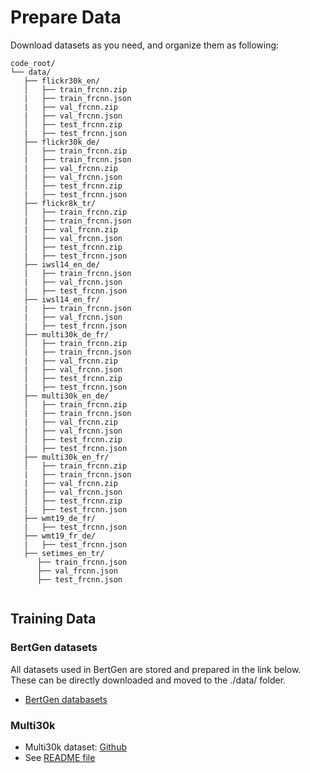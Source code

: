 # Prepare Data

Download datasets as you need, and organize them as following:
 ```
code_root/
└── data/
    ├── flickr30k_en/
    │   ├── train_frcnn.zip
    |   ├── train_frcnn.json
    |   ├── val_frcnn.zip
    |   ├── val_frcnn.json
    │   ├── test_frcnn.zip
    |   ├── test_frcnn.json
    ├── flickr30k_de/
    │   ├── train_frcnn.zip
    |   ├── train_frcnn.json
    |   ├── val_frcnn.zip
    |   ├── val_frcnn.json
    │   ├── test_frcnn.zip
    |   ├── test_frcnn.json
    ├── flickr8k_tr/
    │   ├── train_frcnn.zip
    |   ├── train_frcnn.json
    |   ├── val_frcnn.zip
    |   ├── val_frcnn.json
    │   ├── test_frcnn.zip
    |   ├── test_frcnn.json
    ├── iwsl14_en_de/
    |   ├── train_frcnn.json
    |   ├── val_frcnn.json
    |   ├── test_frcnn.json
    ├── iwsl14_en_fr/
    |   ├── train_frcnn.json
    |   ├── val_frcnn.json
    |   ├── test_frcnn.json
    ├── multi30k_de_fr/
    │   ├── train_frcnn.zip
    |   ├── train_frcnn.json
    |   ├── val_frcnn.zip
    |   ├── val_frcnn.json
    │   ├── test_frcnn.zip
    |   ├── test_frcnn.json
    ├── multi30k_en_de/
    │   ├── train_frcnn.zip
    |   ├── train_frcnn.json
    |   ├── val_frcnn.zip
    |   ├── val_frcnn.json
    │   ├── test_frcnn.zip
    |   ├── test_frcnn.json
    ├── multi30k_en_fr/
    │   ├── train_frcnn.zip
    |   ├── train_frcnn.json
    |   ├── val_frcnn.zip
    |   ├── val_frcnn.json
    │   ├── test_frcnn.zip
    |   ├── test_frcnn.json
    ├── wmt19_de_fr/
    |   ├── test_frcnn.json
    ├── wmt19_fr_de/
    |   ├── test_frcnn.json
    ├── setimes_en_tr/    
       ├── train_frcnn.json
       ├── val_frcnn.json
       ├── test_frcnn.json
        
 ```
## Training Data

### BertGen datasets

All datasets used in BertGen are stored and prepared in the link below. These can be directly downloaded and moved to the ./data/ folder.
* [BertGen databasets](www.REPLACEWITHLINK.com)

### Multi30k
* Multi30k dataset: [Github](https://github.com/multi30k/dataset)
* See [README file](https://github.com/phaedonmit/VL-BERT/blob/master/data/flickr30k/README.md)

